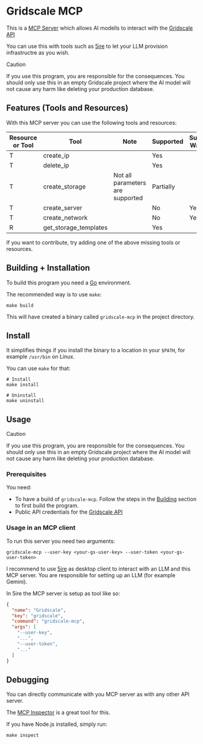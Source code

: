 # Gridscale MCP

This is a [MCP Server](https://modelcontextprotocol.io/docs/concepts/architecture) which allows AI modells
to interact with the [Gridscale API](https://my.gridscale.io/product-documentation/cloud-computing/apis/public-api/introduction/)

You can use this with tools such as [5ire](https://5ire.app/) to let your LLM provision infrastructre as you wish.

> [!CAUTION]
> If you use this program, you are responsible for the consequences. You should only use this in an empty Gridscale project
> where the AI model will not cause any harm like deleting your production database.

## Features (Tools and Resources)

With this MCP server you can use the following tools and resources:

| Resource or Tool | Tool                  | Note                             | Supported | Support Wanted |
|------------------|-----------------------|----------------------------------|-----------|----------------|
| T                | create_ip             |                                  | Yes       |                |
| T                | delete_ip             |                                  | Yes       |                |
| T                | create_storage        | Not all parameters are supported | Partially |                |
| T                | create_server         |                                  | No        | Yes            |
| T                | create_network        |                                  | No        | Yes            |
| R                | get_storage_templates |                                  | Yes       |                |

If you want to contribute, try adding one of the above missing tools or resources. 

## Building + Installation

To build this program you need a [Go](https://go.dev/) environment.

The recommended way is to use `make`:

```shell
make build
```

This will have created a binary called `gridscale-mcp` in the project directory.

## Install

It simplifies things if you install the binary to a location in your `$PATH`, for example `/usr/bin` on Linux.

You can use `make` for that:

```shell
# Install
make install

# Uninstall
make uninstall
```

## Usage

> [!CAUTION]
> If you use this program, you are responsible for the consequences. You should only use this in an empty Gridscale project
> where the AI model will not cause any harm like deleting your production database.

### Prerequisites

You need:

- To have a build of `gridscale-mcp`. Follow the steps in the [Building](#building) section to first build the program.
- Public API credentials for the [Gridscale API](https://my.gridscale.io/APIDoc/)

### Usage in an MCP client

To run this server you need two arguments:

```shell
gridscale-mcp --user-key <your-gs-user-key> --user-token <your-gs-user-token>
```

I recommend to use [5ire](https://github.com/nanbingxyz/5ire) as desktop client to interact with an LLM
and this MCP server. You are responsible for setting up an LLM (for example Gemini).

In 5ire the MCP server is setup as tool like so:

```json
{
  "name": "Gridscale",
  "key": "gridscale",
  "command": "gridscale-mcp",
  "args": [
    "--user-key",
    "...",
    "--user-token",
    "..."
  ]
}
```

## Debugging

You can directly communicate with you MCP server as with any other API server.

The [MCP Inspector](https://github.com/modelcontextprotocol/inspector) is a great tool for this.

If you have Node.js installed, simply run:

```shell
make inspect
```
